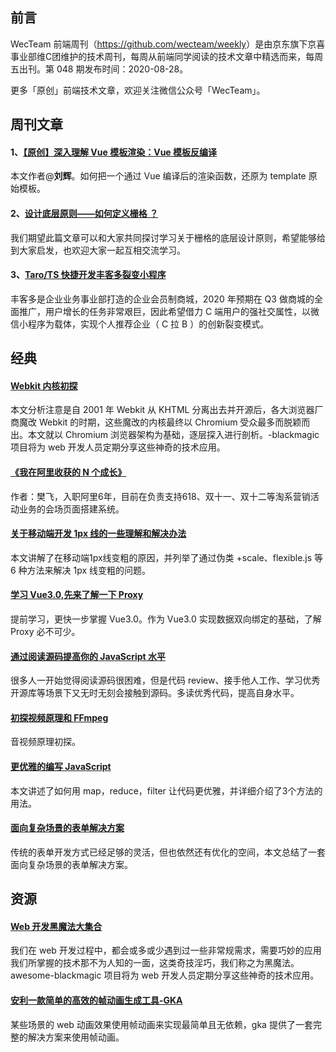 ## 前言

WecTeam 前端周刊（<https://github.com/wecteam/weekly>）是由京东旗下京喜事业部维C团维护的技术周刊，每周从前端同学阅读的技术文章中精选而来，每周五出刊。第 048 期发布时间：2020-08-28。

更多「原创」前端技术文章，欢迎关注微信公众号「WecTeam」。



## 周刊文章

#### 1、[【原创】深入理解 Vue 模板渲染：Vue 模板反编译](https://mp.weixin.qq.com/s/KPpeNLviMctM0SUGDBm_CQ)

本文作者@**刘辉**。如何把一个通过 Vue 编译后的渲染函数，还原为 template 原始模板。

#### 2、[设计底层原则——如何定义栅格 ？](https://mp.weixin.qq.com/s/9HNyr4n7uAk9S2yvF2s3_w)

我们期望此篇文章可以和大家共同探讨学习关于栅格的底层设计原则，希望能够给到大家启发，也欢迎大家一起互相交流学习。

#### 3、[Taro/TS 快捷开发丰客多裂变小程序](https://jelly.jd.com/article/5f338b21586c3c01563e640c)

丰客多是企业业务事业部打造的企业会员制商城，2020 年预期在 Q3 做商城的全面推广，用户增长的任务非常艰巨，因此希望借力 C 端用户的强社交属性，以微信小程序为载体，实现个人推荐企业（ C 拉 B ）的创新裂变模式。



## 经典

#### [Webkit 内核初探](https://mp.weixin.qq.com/s/qElaoL7RJ88TCFRY6LAPQg)

本文分析注意是自 2001 年 Webkit 从 KHTML 分离出去并开源后，各大浏览器厂商魔改 Webkit 的时期，这些魔改的内核最终以 Chromium 受众最多而脱颖而出。本文就以 Chromium 浏览器架构为基础，逐层探入进行剖析。-blackmagic 项目将为 web 开发人员定期分享这些神奇的技术应用。

#### [《我在阿里收获的 N 个成长》](https://mp.weixin.qq.com/s/13dl0BD-VQ3GvhOIKv8jZw)

作者：樊飞，入职阿里6年，目前在负责支持618、双十一、双十二等淘系营销活动业务的会场页面搭建系统。

#### [关于移动端开发 1px 线的一些理解和解决办法](https://mp.weixin.qq.com/s/_K4i2o8Wk55fNKR636qAAQ)

本文讲解了在移动端1px线变粗的原因，并列举了通过伪类 +scale、flexible.js 等 6 种方法来解决 1px 线变粗的问题。

#### [学习 Vue3.0,先来了解一下 Proxy ](https://juejin.im/post/6861725116389130254)

提前学习，更快一步掌握 Vue3.0。作为 Vue3.0 实现数据双向绑定的基础，了解 Proxy 必不可少。

#### [通过阅读源码提高你的 JavaScript 水平](https://juejin.im/post/6844903901120970759)

很多人一开始觉得阅读源码很困难，但是代码 review、接手他人工作、学习优秀开源库等场景下又无时无刻会接触到源码。多读优秀代码，提高自身水平。

#### [初探视频原理和 FFmpeg](https://juejin.im/post/6864520204731285511)

音视频原理初探。

#### [更优雅的编写 JavaScript](https://xie.infoq.cn/article/0f678435cb6fea8f870a4a365)

本文讲述了如何用 map，reduce，filter 让代码更优雅，并详细介绍了3个方法的用法。

#### [面向复杂场景的表单解决方案](https://segmentfault.com/a/1190000023694206)

传统的表单开发方式已经足够的灵活，但也依然还有优化的空间，本文总结了一套面向复杂场景的表单解决方案。



## 资源

#### [Web 开发黑魔法大集合](https://github.com/tnfe/awesome-blackmagic)

我们在 web 开发过程中，都会或多或少遇到过一些非常规需求，需要巧妙的应用我们所掌握的技术那不为人知的一面，这类奇技淫巧，我们称之为黑魔法。awesome-blackmagic 项目将为 web 开发人员定期分享这些神奇的技术应用。

#### [安利一款简单的高效的帧动画生成工具-GKA](https://zhuanlan.zhihu.com/p/41452691)

某些场景的 web 动画效果使用帧动画来实现最简单且无依赖，gka 提供了一套完整的解决方案来使用帧动画。








